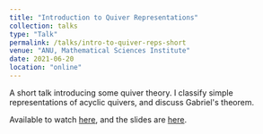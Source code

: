 ```yaml
---
title: "Introduction to Quiver Representations"
collection: talks
type: "Talk"
permalink: /talks/intro-to-quiver-reps-short
venue: "ANU, Mathematical Sciences Institute"
date: 2021-06-20
location: "online"
---
```


A short talk introducing some quiver theory. I classify simple representations of acyclic quivers, and discuss Gabriel's theorem. 

Available to watch [here](https://isabel-prime.github.io/files/slides-intro-to-quiver-reps.pdf), and the slides are [here](https://isabel-prime.github.io/files/slides-intro-to-quiver-reps.pdf). 

